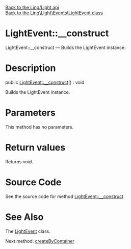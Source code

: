 [Back to the Ling/Light api](https://github.com/lingtalfi/Light/blob/master/doc/api/Ling/Light.md)<br>
[Back to the Ling\Light\Events\LightEvent class](https://github.com/lingtalfi/Light/blob/master/doc/api/Ling/Light/Events/LightEvent.md)


LightEvent::__construct
================



LightEvent::__construct — Builds the LightEvent instance.




Description
================


public [LightEvent::__construct](https://github.com/lingtalfi/Light/blob/master/doc/api/Ling/Light/Events/LightEvent/__construct.md)() : void




Builds the LightEvent instance.




Parameters
================

This method has no parameters.


Return values
================

Returns void.








Source Code
===========
See the source code for method [LightEvent::__construct](https://github.com/lingtalfi/Light/blob/master/Events/LightEvent.php#L45-L50)


See Also
================

The [LightEvent](https://github.com/lingtalfi/Light/blob/master/doc/api/Ling/Light/Events/LightEvent.md) class.

Next method: [createByContainer](https://github.com/lingtalfi/Light/blob/master/doc/api/Ling/Light/Events/LightEvent/createByContainer.md)<br>

